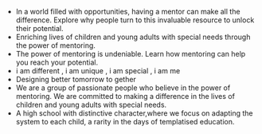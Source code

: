 - In a world filled with opportunities, having a mentor can make all the difference. Explore why people turn to this invaluable resource to unlock their potential.
- Enriching lives of children and young adults with special needs through the power of mentoring.
- The power of mentoring is undeniable. Learn how mentoring can help you reach your potential.
- i am different , i am unique , i am special , i am me
- Designing better tomorrow to gether
- We are a group of passionate people who believe in the power of mentoring. We are committed to making a difference in the lives of children and young adults with special needs.
- A high school with distinctive character,where we focus on adapting the system to each child, a rarity in the days of templatised education.
